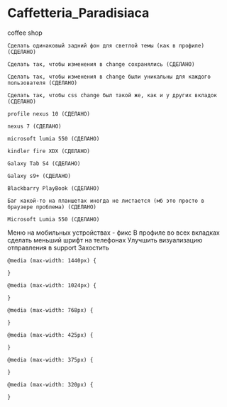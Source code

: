 # Caffetteria_Paradisiaca
coffee shop


    Сделать одинаковый задний фон для светлой темы (как в профиле) (СДЕЛАНО)

    Сделать так, чтобы изменения в change сохранялись (СДЕЛАНО)

    Сделать так, чтобы изменения в change были уникальны для каждого пользователя (СДЕЛАНО)

    Сделать так, чтобы css change был такой же, как и у других вкладок (СДЕЛАНО)

    profile nexus 10 (СДЕЛАНО)

    nexus 7 (СДЕЛАНО)

    microsoft lumia 550 (СДЕЛАНО)
    
    kindler fire XDX (СДЕЛАНО)
    
    Galaxy Tab S4 (СДЕЛАНО)
    
    Galaxy s9+ (СДЕЛАНО)
    
    Blackbarry PlayBook (СДЕЛАНО)
    
    Баг какой-то на планшетах иногда не листается (мб это просто в браузере проблема) (СДЕЛАНО)
    
    Microsoft Lumia 550 (СДЕЛАНО)


Меню на мобильных устройствах - фикс
В профиле во всех вкладках сделать меньший шрифт на телефонах
Улучшить визуализацию отправления в support
Захостить


    @media (max-width: 1440px) {
        
    }

    @media (max-width: 1024px) {

    }

    @media (max-width: 768px) {

    }

    @media (max-width: 425px) {

    }

    @media (max-width: 375px) {

    }
    
    @media (max-width: 320px) {

    }